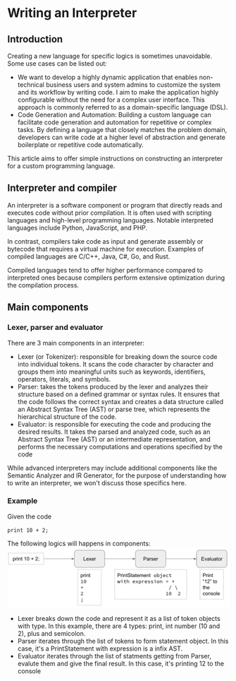 # Writing an Interpreter

## Introduction

Creating a new language for specific logics is sometimes unavoidable. Some use cases can be listed out:
- We want to develop a highly dynamic application that enables non-technical business users and system admins to customize the system and its workflow by writing code. I aim to make the application highly configurable without the need for a complex user interface. This approach is commonly referred to as a domain-specific language (DSL).
- Code Generation and Automation: Building a custom language can facilitate code generation and automation for repetitive or complex tasks. By defining a language that closely matches the problem domain, developers can write code at a higher level of abstraction and generate boilerplate or repetitive code automatically.

This article aims to offer simple instructions on constructing an interpreter for a custom programming language.

## Interpreter and compiler

An interpreter is a software component or program that directly reads and executes code without prior compilation. It is often used with scripting languages and high-level programming languages. Notable interpreted languages include Python, JavaScript, and PHP.

In contrast, compilers take code as input and generate assembly or bytecode that requires a virtual machine for execution. Examples of compiled languages are C/C++, Java, C#, Go, and Rust.

Compiled languages tend to offer higher performance compared to interpreted ones because compilers perform extensive optimization during the compilation process.

## Main components

### Lexer, parser and evaluator

There are 3 main components in an interpreter:
- Lexer (or Tokenizer): responsible for breaking down the source code into individual tokens. It scans the code character by character and groups them into meaningful units such as keywords, identifiers, operators, literals, and symbols.
- Parser: takes the tokens produced by the lexer and analyzes their structure based on a defined grammar or syntax rules. It ensures that the code follows the correct syntax and creates a data structure called an Abstract Syntax Tree (AST) or parse tree, which represents the hierarchical structure of the code.
- Evaluator:  is responsible for executing the code and producing the desired results. It takes the parsed and analyzed code, such as an Abstract Syntax Tree (AST) or an intermediate representation, and performs the necessary computations and operations specified by the code

While advanced interpreters may include additional components like the Semantic Analyzer and IR Generator, for the purpose of understanding how to write an interpreter, we won't discuss those specifics here.

### Example

Given the code
```
print 10 + 2;
```

The following logics will happens in components:
![Main components](./main-components.png)

- Lexer breaks down the code and represent it as a list of token objects with type. In this example, there are 4 types: print, int number (10 and 2), plus and semicolon.
- Parser iterates through the list of tokens to form statement object. In this case, it's a PrintStatement with expression is a infix AST.
- Evaluator iterates through the list of statments getting from Parser, evalute them and give the final result. In this case, it's printing 12 to the console
